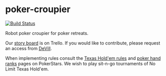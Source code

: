 poker-croupier
==============

[![Build Status](https://travis-ci.org/devill/poker-croupier.png?branch=master)](https://travis-ci.org/devill/poker-croupier)

Robot poker croupier for poker retreats.

Our [story board](https://trello.com/b/IqfZyfzl) is on Trello. If you would like to contribute, please request an access from [DeVill](https://github.com/devill).

When implementing rules consult the [Texas Hold'em rules](http://www.pokerstars.com/poker/games/texas-holdem/) and [poker hand ranks](http://www.pokerstars.com/poker/games/rules/hand-rankings/) pages on PokerStars. We wish to play sit-n-go tournaments of No Limit Texas Hold'em.
